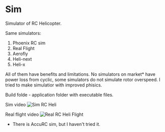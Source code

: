 # Sim
Simulator of RC Helicopter.

Same simulators:
1) Phoenix RC sim
2) Real Flight
3) Aerofly
4) Heli-next
5) Heli-x

All of them have benefits and limitations. No simulators on market* have power loss from cyclic, some simulators do not simulate rotor overspeed. I tried to make simulatior with improved phisics. 

Build folde - application folder with executable files.

Sim video
![Sim RC Heli  ](https://img.youtube.com/vi/C9bXPUXlZJ0/0.jpg)

Real flight video
![Real RC Heli Flight ](https://img.youtube.com/vi/gEtfvpFkhK0/0.jpg)



* There is AccuRC sim, but I haven't tried it.
